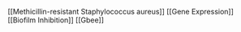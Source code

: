 [[Methicillin-resistant Staphylococcus aureus]]
[[Gene Expression]]
[[Biofilm Inhibition]]
[[Gbee]]
